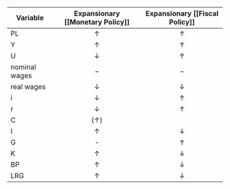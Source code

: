 
|Variable|Expansionary [[Monetary Policy]]|Expansionary [[Fiscal Policy]]|
|--------|:---------------------------:|:-----------:|
|PL|$\uparrow$|$\uparrow$|
|Y|$\uparrow$|$\uparrow$|
|U|$\downarrow$|$\uparrow$|
|nominal wages|$-$|$-$|
|real wages|$\downarrow$|$\downarrow$|
|i|$\downarrow$|$\uparrow$|
|r|$\downarrow$|$\uparrow$|
|C|($\uparrow$)|
|I|$\uparrow$|$\downarrow$|
|G|-|$\uparrow$|
|K|$\uparrow$|$\downarrow$|
|BP|$\uparrow$|$\downarrow$|
|LRG|$\uparrow$|$\downarrow$|
